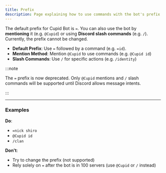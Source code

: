 ```yaml
---
title: Prefix
description: Page explaining how to use commands with the bot's prefix.
---
```


The default prefix for Cupid Bot is `=`. You can also use the bot by **mentioning** it (e.g. `@Cupid`) or using **Discord slash commands** (e.g. `/`). Currently, the prefix cannot be changed.

- **Default Prefix**: Use `=` followed by a command (e.g. `=id`).
- **Mention Method**: Mention `@Cupid` to use commands (e.g. `@Cupid id`)
- **Slash Commands**: Use `/` for specific actions (e.g. `/identity`)

:::note

The `=` prefix is now deprecated. Only `@Cupid` mentions and `/` slash commands will be supported until Discord allows message intents.

:::

---

### Examples

**Do**:

- `=nick shiro`
- `@Cupid id`
- `/clan`

**Don't**:

- Try to change the prefix (not supported)
- Rely solely on `=` after the bot is in 100 servers (use `@Cupid` or `/` instead)
